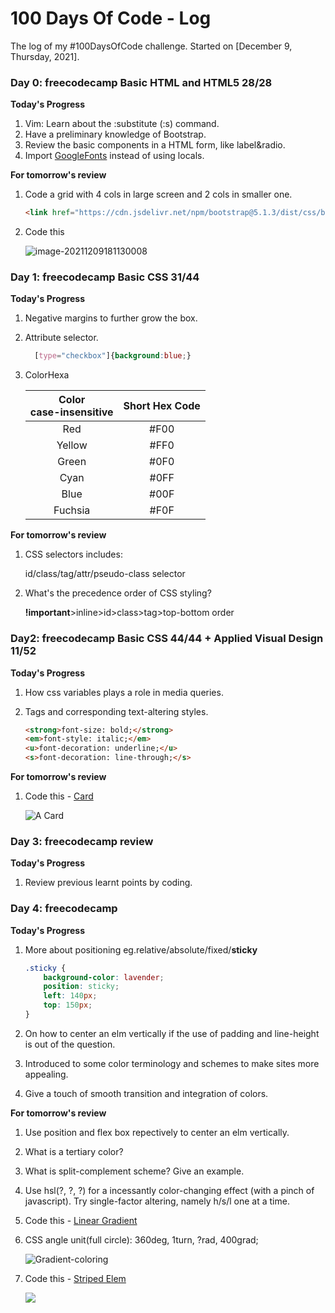 # 100 Days Of Code - Log

The log of my #100DaysOfCode challenge. 
Started on [December 9, Thursday, 2021].

### Day 0: freecodecamp Basic HTML and HTML5 28/28

**Today's Progress**

1. Vim: Learn about the :substitute (:s) command.
2. Have a preliminary knowledge of Bootstrap.
3. Review the basic components in a HTML form, like label&radio.
4. Import [GoogleFonts](https://fonts.google.com/) instead of using locals. 

**For tomorrow's review**

1. Code a grid with 4 cols in large screen and 2 cols in smaller one.
    ```html
    <link href="https://cdn.jsdelivr.net/npm/bootstrap@5.1.3/dist/css/bootstrap.min.css" rel="stylesheet">
    ```
2. Code this

    ![image-20211209181130008](https://s2.loli.net/2021/12/09/FB5kiEXswu4Gmgn.png)

### Day 1: freecodecamp Basic CSS 31/44

**Today's Progress**
1. Negative margins to further grow the box.
2. Attribute selector.

    ```css
      [type="checkbox"]{background:blue;} 
    ```

3. ColorHexa
   
    | Color<br>case-insensitive | Short Hex Code |
    | :-----------------------: | :------------: |
    |            Red            |      #F00      |
    |          Yellow           |      #FF0      |
    |           Green           |      #0F0      |
    |           Cyan            |      #0FF      |
    |           Blue            |      #00F      |
    |          Fuchsia          |      #F0F      |

**For tomorrow's review**

1. CSS selectors includes: 
    
    id/class/tag/attr/pseudo-class selector 

2. What's the precedence order of CSS styling?

    **!important**>inline>id>class>tag>top-bottom order

### Day2: freecodecamp Basic CSS 44/44 + Applied Visual Design 11/52

**Today's Progress**

1. How css variables plays a role in media queries.
2. Tags and corresponding text-altering styles.
   
    ```html
    <strong>font-size: bold;</strong>
    <em>font-style: italic;</em>
    <u>font-decoration: underline;</u>
    <s>font-decoration: line-through;</s>
    ```

**For tomorrow's review**

1. Code this - [Card](https://www.freecodecamp.org/learn/responsive-web-design/applied-visual-design/add-a-box-shadow-to-a-card-like-element)
    
    ![A Card](https://s2.loli.net/2021/12/11/h3WS5VmJdnAlyfH.png)

### Day 3: freecodecamp review

**Today's Progress**

1. Review previous learnt points by coding.

### Day 4: freecodecamp

**Today's Progress**

1. More about positioning
    eg.relative/absolute/fixed/**sticky**

    ```css
    .sticky {
        background-color: lavender;
        position: sticky;
        left: 140px;
        top: 150px;
    }
    ```

2. On how to center an elm vertically if the use of padding and line-height is out of the question.
3. Introduced to some color terminology and schemes to make sites more appealing.
4. Give a touch of smooth transition and integration of colors.

**For tomorrow's review**

1. Use position and flex box repectively to center an elm vertically.
2. What is a tertiary color?
3. What is split-complement scheme? Give an example.
4. Use hsl(?, ?, ?) for a incessantly color-changing effect (with a pinch of javascript). Try single-factor altering, namely h/s/l one at a time.
5. Code this - [Linear Gradient](https://www.freecodecamp.org/learn/responsive-web-design/applied-visual-design/create-a-gradual-css-linear-gradient)
6. CSS angle unit(full circle): 360deg, 1turn, ?rad, 400grad;

    ![Gradient-coloring](https://s2.loli.net/2021/12/14/zfuKGZUebLDc7xg.png)

6. Code this - [Striped Elem](https://www.freecodecamp.org/learn/responsive-web-design/applied-visual-design/use-a-css-linear-gradient-to-create-a-striped-element)

    ![](https://s2.loli.net/2021/12/14/ZRVnL3SHUjXTJ6i.png)

<!-- **Link to work:** [Calculator App](http://www.example.com) -->

<!-- ### Day 0: February 30, 2016 (Example 2)
##### (delete me or comment me out)


**Today's Progress**: Fixed CSS, worked on canvas functionality for the app.

**Thoughts**: I really struggled with CSS, but, overall, I feel like I am slowly getting better at it. Canvas is still new for me, but I managed to figure out some basic functionality.

**Link(s) to work**: [Calculator App](http://www.example.com)


### Day 1: June 27, Monday

**Today's Progress**: I've gone through many exercises on FreeCodeCamp.

**Thoughts** I've recently started coding, and it's a great feeling when I finally solve an algorithm challenge after a lot of attempts and hours spent.

**Link(s) to work**
1. [Find the Longest Word in a String](https://www.freecodecamp.com/challenges/find-the-longest-word-in-a-string)
2. [Title Case a Sentence](https://www.freecodecamp.com/challenges/title-case-a-sentence) -->
